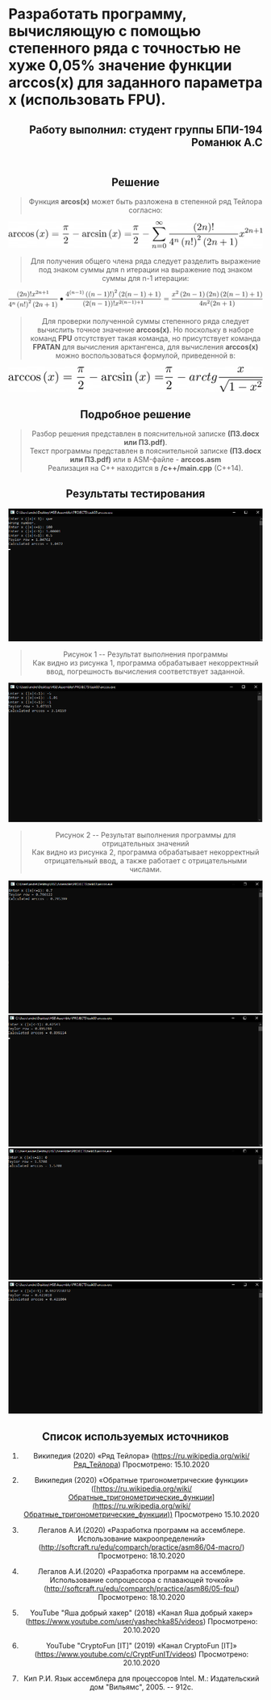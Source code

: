 # Разработать программу, вычисляющую с помощью степенного ряда с точностью не хуже 0,05% значение функции arccos(х) для заданного параметра x (использовать FPU).

<div align="right">

##  Работу выполнил: студент группы БПИ-194 Романюк А.С <br><br>

</div>

<div align="center">

## Решение

> Функция <b>arcos(x)</b> может быть разложена в степенной ряд Тейлора
согласно:

![](.//media//image4.png)

> Для получения общего члена ряда следует разделить выражение под знаком
суммы для n итерации на выражение под знаком суммы для n-1 итерации:

![](.//media//image3.png)

> Для проверки полученной суммы степенного ряда следует вычислить точное
значение <b>arccos(х)</b>. Но поскольку в наборе команд <b>FPU</b> отсутствует такая
команда, но присутствует команда <b>FPATAN</b> для вычисления арктангенса, для
вычисления <b>arccos(х)</b> можно воспользоваться формулой, приведенной в:

![](.//media//image5.png)

## Подробное решение
> Разбор решения представлен в пояснительной записке <b>(ПЗ.docx или ПЗ.pdf)</b>.<br>
> Текст программы представлен в пояснительной записке <b>(ПЗ.docx или ПЗ.pdf)</b> или в ASM-файле - <b>arccos.asm</b><br>
> Реализация на С++ находится в <b>/c++/main.cpp</b> (C++14).
## Результаты тестирования



![](.//media/image1.png)
> Рисунок 1 ­-- Результат выполнения программы <br>
> Как видно из рисунка 1, программа обрабатывает некорректный ввод,
погрешность вычисления соответствует заданной.

![](.//media/image2.png)

> Рисунок 2 ­-- Результат выполнения программы для отрицательных значений <br>
> Как видно из рисунка 2, программа обрабатывает некорректный
отрицательный ввод, а также работает с отрицательными числами.

![](.//media/image6.png)
![](.//media/image7.png)
![](.//media/image8.png)
![](.//media/image9.png)


## Список используемых источников

1. Википедия (2020) «Ряд Тейлора»
    (https://ru.wikipedia.org/wiki/Ряд_Тейлора) Просмотрено: 15.10.2020

2. Википедия (2020) «Обратные тригонометрические функции»
    ([https://ru.wikipedia.org/wiki/Обратные_тригонометрические_функции](https://ru.wikipedia.org/wiki/Обратные_тригонометрические_функции))
    Просмотрено 15.10.2020

3. Легалов А.И.(2020) «Разработка программ на ассемблере. Использование
    макроопределений»
    (<http://softcraft.ru/edu/comparch/practice/asm86/04-macro/>)
    Просмотрено: 18.10.2020

4. Легалов А.И.(2020) «Разработка программ на ассемблере. Использование
    сопроцессора с плавающей точкой»
    (http://softcraft.ru/edu/comparch/practice/asm86/05-fpu/)
    Просмотрено: 18.10.2020

5. YouTube "Яша добрый хакер" (2018) «Канал Яша добрый хакер»
    (<https://www.youtube.com/user/yashechka85/videos>) Просмотрено:
    20.10.2020

6. YouTube "CryptoFun \[IT\]" (2019) «Канал CryptoFun \[IT\]»
    (<https://www.youtube.com/c/CryptFunIT/videos>) Просмотрено:
    20.10.2020

7.  Кип Р.И. Язык ассемблера для процессоров Intel. М.: Издательский дом
    "Вильямс", 2005. -- 912с.

